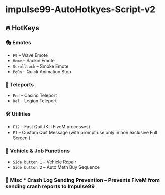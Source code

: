 # impulse99-AutoHotkyes-Script-v2
## 🔥 HotKeys

### 🎭 Emotes
- `F9` – Wave Emote
- `Home` – Sackin Emote
- `ScrollLock` – Smoke Emote
- `PgDn` – Quick Animation Stop

### 📍 Teleports
- `End` – Casino Teleport
- `Del` – Legion Teleport

### 🛠️ Utilities
- `F12` – Fast Quit (Kill FiveM processes)
- `F1` – Custom Quit Message (with prompt use only in non exclusive Full Screen )

### 🚗 Vehicle & Job Functions
- `Side button 1` – Vehicle Repair
- `Side button 2` – Auto Meth Buy Sequence

### 🧩 Misc * **Crash Log Sending Prevention** – Prevents FiveM from sending crash reports to Impulse99
